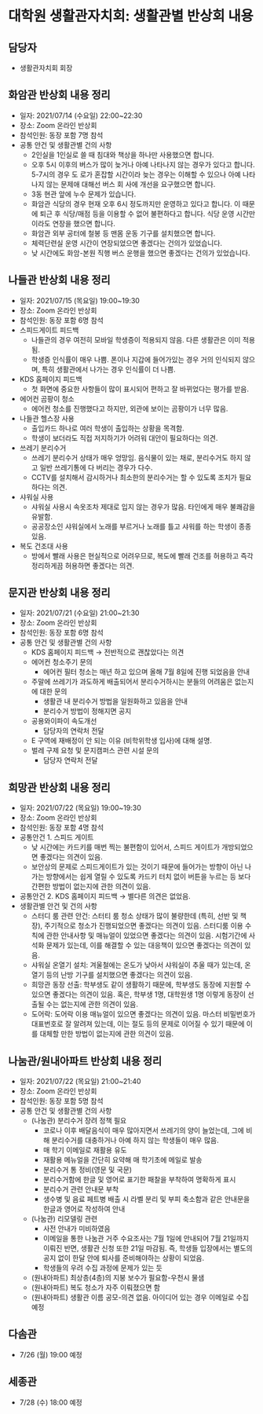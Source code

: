 대학원 생활관자치회: 생활관별 반상회 내용
===

## 담당자
- 생활관자치회 회장 

## 화암관 반상회 내용 정리
- 일자: 2021/07/14 (수요일) 22:00~22:30
- 장소: Zoom 온라인 반상회
- 참석인원: 동장 포함 7명 참석
- 공통 안건 및 생활관별 건의 사항
  - 2인실을 1인실로 쓸 때 침대와 책상을 하나만 사용했으면 합니다.
  - 오후 5시 이후의 버스가 많이 늦거나 아예 나타나지 않는 경우가 있다고 합니다. 5-7시의 경우 도 로가 혼잡할 시간이라 늦는 경우는 이해할 수 있으나 아예 나타나지 않는 문제애 대해선 버스 회  사에 개선을 요구했으면 합니다.
  - 3동 현관 앞에 누수 문제가 있습니다.
  - 화암관 식당의 경우 현재 오후 6시 정도까지만 운영하고 있다고 합니다. 이 때문에 퇴근 후 식당/매점 등을 이용할 수 없어 불편하다고 합니다. 식당 운영 시간만이라도 연장을 했으면 합니다.
  - 화암관 외부 공터에 철봉 등 맨몸 운동 기구를 설치했으면 합니다.
  - 체력단련실 운영 시간이 연장되었으면 좋겠다는 건의가 있었습니다.
  - 낮 시간에도 화암-본원 직행 버스 운행을 했으면 좋겠다는 건의가 있었습니다.


## 나들관 반상회 내용 정리
- 일자: 2021/07/15 (목요일) 19:00~19:30
- 장소: Zoom 온라인 반상회
- 참석인원: 동장 포함 6명 참석
- 스피드게이트 피드백
  - 나들관의 경우 여전히 모바일 학생증이 적용되지 않음. 다른 생활관은 이미 적용됨.
  - 학생증 인식률이 매우 나쁨. 폰이나 지갑에 들어가있는 경우 거의 인식되지 않으며, 특히 생활관에서 나가는 경우 인식률이 더 나쁨.
- KDS 홈페이지 피드백
  - 첫 화면에 중요한 사항들이 많이 표시되어 편하고 잘 바뀌었다는 평가를 받음.
- 에어컨 곰팡이 청소
  - 에어컨 청소를 진행했다고 하지만, 외관에 보이는 곰팡이가 너무 많음.
- 나들관 헬스장 사용
  - 출입카드 하나로 여러 학생이 출입하는 상황을 목격함.
  - 학생이 보더라도 직접 저지하기가 어려워 대안이 필요하다는 의견.
- 쓰레기 분리수거
  - 쓰레기 분리수거 상태가 매우 엉망임. 음식물이 있는 채로, 분리수거도 하지 않고 일반 쓰레기통에 다 버리는 경우가 다수.
  - CCTV를 설치해서 감시하거나 최소한의 분리수거는 할 수 있도록 조치가 필요하다는 의견.
- 샤워실 사용
  - 샤워실 사용시 속옷조차 제대로 입지 않는 경우가 많음. 타인에게 매우 불쾌감을 유발함.
  - 공공장소인 샤워실에서 노래를 부르거나 노래를 틀고 샤워를 하는 학생이 종종 있음.
- 복도 건조대 사용
  - 방에서 빨래 사용은 현실적으로 어려우므로, 복도에 빨래 건조를 허용하고 즉각 정리하게끔 허용하면 좋겠다는 의견.


## 문지관 반상회 내용 정리
- 일자: 2021/07/21 (수요일) 21:00~21:30
- 장소: Zoom 온라인 반상회
- 참석인원: 동장 포함 6명 참석
- 공통 안건 및 생활관별 건의 사항
  - KDS 홈페이지 피드백 → 전반적으로 괜찮았다는 의견
  - 에어컨 청소주기 문의
    - 에어컨 필터 청소는 매년 하고 있으며 올해 7월 8일에 진행 되었음을 안내
  - 주말에 쓰레기가 과도하게 배출되어서 분리수거하시는 분들의 어려움은 없는지에 대한 문의
    - 생활관 내 분리수거 방법을 일원화하고 있음을 안내
    - 분리수거 방법이 정해지면 공지
  - 공용와이파이 속도개선
    - 담당자의 연락처 전달
  - E 구역에 재배정이 안 되는 이유 (비학위학생 입사)에 대해 설명.
  - 벌레 구제 요청 및 문지캠퍼스 관련 시설 문의
    - 담당자 연락처 전달


## 희망관 반상회 내용 정리
- 일자: 2021/07/22 (목요일) 19:00~19:30
- 장소: Zoom 온라인 반상회
- 참석인원: 동장 포함 4명 참석
- 공통안건 1. 스피드 게이트
  - 낮 시간에는 카드키를 매번 찍는 불편함이 있어서, 스피드 게이트가 개방되었으면 좋겠다는 의견이 있음.
  - 보안상의 문제로 스피드게이트가 있는 것이기 때문에 들어가는 방향이 아닌 나가는 방향에서는 쉽게 열릴 수 있도록 카드키 터치 없이 버튼을 누르는 등 보다 간편한 방법이 없는지에 관한 의견이 있음.
- 공통안건 2. KDS 홈페이지 피드백 → 별다른 의견은 없었음.
- 생활관별 안건 및 건의 사항
  - 스터디 룸 관련 안건: 스터티 룸 청소 상태가 많이 불량한데 (특히, 선반 및 책장), 주기적으로 청소가 진행되었으면 좋겠다는 의견이 있음. 스터디룸 이용 수칙에 관한 안내사항 및 매뉴얼이 있었으면 좋겠다는 의견이 있음. 시험기간에 사석화 문제가 있는데, 이를 해결할 수 있는 대응책이 있으면 좋겠다는 의견이 있음.
  - 샤워실 온열기 설치: 겨울철에는 온도가 낮아서 샤워실이 추울 때가 있는데, 온열기 등의 난방 기구를 설치했으면 좋겠다는 의견이 있음.
  - 희망관 동장 선출: 학부생도 같이 생활하기 때문에, 학부생도 동장에 지원할 수 있으면 좋겠다는 의견이 있음. 혹은, 학부생 1명, 대학원생 1명 이렇게 동장이 선출될 수는 없는지에 관한 의견이 있음.
  - 도어락: 도어락 이용 매뉴얼이 있으면 좋겠다는 의견이 있음. 마스터 비밀번호가 대표번호로 잘 알려져 있는데, 이는 절도 등의 문제로 이어질 수 있기 때문에 이를 대체할 만한 방법이 없는지에 관한 의견이 있음.


## 나눔관/원내아파트 반상회 내용 정리
- 일자: 2021/07/22 (목요일) 21:00~21:40
- 장소: Zoom 온라인 반상회
- 참석인원: 동장 포함 5명 참석
- 공통 안건 및 생활관별 건의 사항
  - (나눔관) 분리수거 장려 정책 필요
    - 코로나 이후 배달음식이 매우 많아지면서 쓰레기의 양이 늘었는데, 그에 비해 분리수거를 대충하거나 아예 하지 않는 학생들이 매우 많음.
    - 매 학기 이메일로 재활용 유도
    - 재활용 메뉴얼을 간단히 요약해 매 학기초에 메일로 발송
    - 분리수거 통 정비(영문 및 국문)
    - 분리수거함에 한글 및 영어로 표기한 패찰을 부착하여 명확하게 표시
    - 분리수거 관련 안내문 부착
    - 생수병 및 음료 페트병 배출 시 라벨 분리 및 부피 축소함과 같은 안내문을 한글과 영어로 작성하여 안내
  - (나눔관) 리모델링 관련
    - 사전 안내가 미비하였음
    - 이메일을 통한 나눔관 거주 수요조사는 7월 1일에 안내되어 7월 21일까지 이뤄진 반면, 생활관 신청 또한 21일 마감됨. 즉, 학생들 입장에서는 별도의 공지 없이 한달 안에 퇴사를 준비해야하는 상황이 되었음.
    - 학생들의 우려 수집 과정에 문제가 있는 듯
  - (원내아파트) 최상층(4층)의 지붕 보수가 필요함-우천시 물샘
  - (원내아파트) 복도 청소가 자주 이뤄졌으면 함
  - (원내아파트) 생활관 이름 공모-의견 없음. 아이디어 있는 경우 이메일로 수집 예정


## 다솜관
- 7/26 (월) 19:00 예정


## 세종관
- 7/28 (수) 18:00 예정
